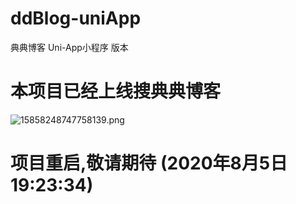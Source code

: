 # ddBlog-uniApp
典典博客 Uni-App小程序 版本
# 本项目已经上线搜典典博客
![15858248747758139.png](http://picbed.demo.saintic.com/static/upload/huang/2020/04/02/15858248747758139.png)

# 项目重启,敬请期待 (2020年8月5日19:23:34)
